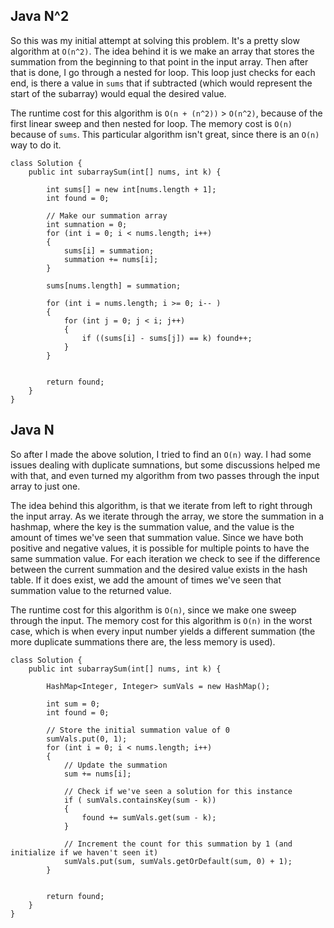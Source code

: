 ## Java N^2

So this was my initial attempt at solving this problem. It's a pretty slow algorithm at `O(n^2)`. The idea behind it is we make an array that stores the summation from the beginning to that point in the input array. Then after that is done, I go through a nested for loop. This loop just checks for each end, is there a value in `sums` that if subtracted (which would represent the start of the subarray) would equal the desired value.

The runtime cost for this algorithm is `O(n + (n^2))` > `O(n^2)`, because of the first linear sweep and then nested for loop. The memory cost is `O(n)` because of `sums`. This particular algorithm isn't great, since there is an `O(n)` way to do it.

```
class Solution {
    public int subarraySum(int[] nums, int k) {

        int sums[] = new int[nums.length + 1];
        int found = 0;
        
        // Make our summation array
        int sumnation = 0;
        for (int i = 0; i < nums.length; i++)
        {
            sums[i] = summation;
            summation += nums[i];
        }
        
        sums[nums.length] = summation;
        
        for (int i = nums.length; i >= 0; i-- )
        {
            for (int j = 0; j < i; j++)
            {
                if ((sums[i] - sums[j]) == k) found++;
            }
        }
        

        return found;
    }
}
```

## Java N

So after I made the above solution, I tried to find an `O(n)` way. I had some issues dealing with duplicate sumnations, but some discussions helped me with that, and even turned my algorithm from two passes through the input array to just one.

The idea behind this algorithm, is that we iterate from left to right through the input array. As we iterate through the array, we store the summation in a hashmap, where the key is the summation value, and the value is the amount of times we've seen that summation value. Since we have both positive and negative values, it is possible for multiple points to have the same summation value. For each iteration we check to see if the difference between the current summation and the desired value exists in the hash table. If it does exist, we add the amount of times we've seen that summation value to the returned value.

The runtime cost for this algorithm is `O(n)`, since we make one sweep through the input. The memory cost for this algorithm is `O(n)` in the worst case, which is when every input number yields a different summation (the more duplicate summations there are, the less memory is used).

```
class Solution {
    public int subarraySum(int[] nums, int k) {
       
        HashMap<Integer, Integer> sumVals = new HashMap();
        
        int sum = 0;       
        int found = 0;

        // Store the initial summation value of 0
        sumVals.put(0, 1);
        for (int i = 0; i < nums.length; i++)
        {
            // Update the summation
            sum += nums[i];

            // Check if we've seen a solution for this instance
            if ( sumVals.containsKey(sum - k))
            {
                found += sumVals.get(sum - k);
            }
            
            // Increment the count for this summation by 1 (and initialize if we haven't seen it)
            sumVals.put(sum, sumVals.getOrDefault(sum, 0) + 1);            
        }
        

        return found;
    }
}
```